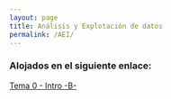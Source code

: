 ```yaml
---
layout: page
title: Análisis y Explotación de datos
permalink: /AEI/
---
```


### Alojados en el siguiente enlace:

[Tema 0 - Intro -B-](https://github.com/rharagon/CF_AEI/blob/a3d27fdbb737b95b594d12c5f30ddaff35524b49/tema0_B.html)